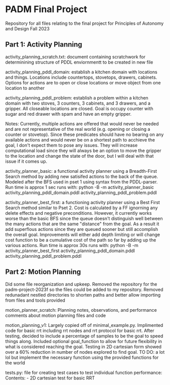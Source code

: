 # PADM Final Project
Repository for all files relating to the final project for Principles of Autonomy and Design Fall 2023


## Part 1: Activity Planning 

activity_planning_scratch.txt: document containing scratchwork for determinining structure of PDDL enviornmentt to be created in new file

activity_planning_pddl_domain: establish a kitchen domain with locations and things. Locations include countertops, stovetops, drawers, cabinets. Options for actions are to open or close locations or move object from one location to another

activity_planning_pddl_problem: establish a problem within a kitchen domain with two stoves, 3 counters, 3 cabinets, and 3 drawers, and a gripper. All closeable locations are closed. Goal is occupy counter with sugar and red drawer with spam and have an empty gripper.

Notes: Currently, multiple actions are offered that would never be needed and are not representative of the real world (e.g. opening or closing a counter or stovetop). Since these predicates should have no bearing on any available actions and would never be on a shortest path to acchieve the goal, I don't expect them to pose any issues. They will increase computational load since they will always be an option to move the gripper to the location and change the state of the door, but I will deal with that issue if it comes up.

activity_planner_basic: a functional activity planner using a Breadth-First Search method by adding new satisifed actions to the back of the queue. Modeled after the BFS used in pset 1 using syntax from the
PDDL-parser. Run time is approx 1 sec
    runs with: python -B -m activity_planner_basic activity_planning_pddl_domain.pddl activity_planning_pddl_problem.pddl

activity_planner_best_first: a functioning activity planner using a Best First Search method similar to Pset 2. Cost is calculated by a FF ignorning any delete effects and negative preconditions. However, it currently works worse than the basic BFS since the queue doesn't distinguish well between the many actions that are the same "distance" from the goal. As a result it add superflous actions since they are queued sooner but still accomplish the overall goal. Improvements will either add depth limiting or will change cost function to be a cumulative cost of the path so far by adding up the various actions. Run time is approx 30s
    runs with: python -B -m activity_planner_best_first activity_planning_pddl_domain.pddl activity_planning_pddl_problem.pddl


## Part 2: Motion Planning

Did some file reorganization and upkeep. Removed the repository for the padm-project-2023f so the files could be added to my repository. Removed redunadant nestled directories to shorten paths and better allow importing from files and tools provided

motion_planner_scratch: Planning notes, observations, and performance comments about motion planning files and code

motion_planning_v1: Largely copied off of minimal_example.py. Implimented code for basic rrt including rrt nodes and rrt protocol for basic rrt. After testing, decided to include a percentage of samples to be the goal to speed things along. Included optional goal_function to allow for future flexibility in what is considered reaching the goal. Testing in 2D cartesian form showed over a 60% reduction in number of nodes explored to find goal. TO DO: a lot lol but implement the necessary function using the provided functions for the world

tests.py: file for creating test cases to test individual function performance:
    Contents:
    - 2D cartesian test for basic RRT